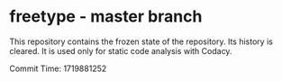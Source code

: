 # freetype - master branch

This repository contains the frozen state of the repository.
Its history is cleared. It is used only for static code
analysis with Codacy.

Commit Time: 1719881252